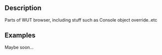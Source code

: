 ## Description

Parts of WUT browser, including stuff such as Console object override..etc

## Examples

Maybe soon...